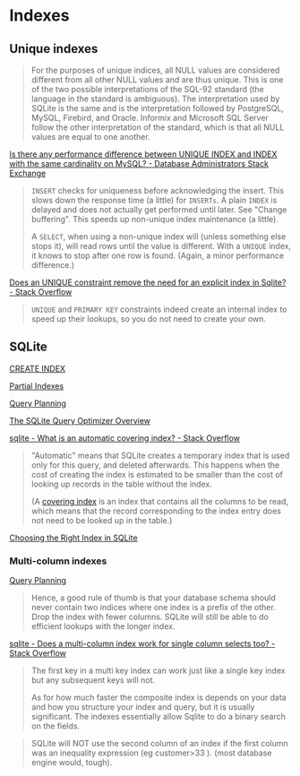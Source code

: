 # Indexes
## Unique indexes
> For the purposes of unique indices, all NULL values are considered different from all other NULL values and are thus unique. This is one of the two possible interpretations of the SQL-92 standard (the language in the standard is ambiguous). The interpretation used by SQLite is the same and is the interpretation followed by PostgreSQL, MySQL, Firebird, and Oracle. Informix and Microsoft SQL Server follow the other interpretation of the standard, which is that all NULL values are equal to one another.

[Is there any performance difference between UNIQUE INDEX and INDEX with the same cardinality on MySQL? - Database Administrators Stack Exchange](https://dba.stackexchange.com/questions/269293/is-there-any-performance-difference-between-unique-index-and-index-with-the-same)
> `INSERT` checks for uniqueness before acknowledging the insert. This slows down the response time (a little) for `INSERTs`. A plain `INDEX` is delayed and does not actually get performed until later. See "Change buffering". This speeds up non-unique index maintenance (a little).
> 
> A `SELECT`, when using a non-unique index will (unless something else stops it), will read rows until the value is different. With a `UNIQUE` index, it knows to stop after one row is found. (Again, a minor performance difference.)

[Does an UNIQUE constraint remove the need for an explicit index in Sqlite? - Stack Overflow](https://stackoverflow.com/questions/19357490/does-an-unique-constraint-remove-the-need-for-an-explicit-index-in-sqlite)
> `UNIQUE` and `PRIMARY KEY` constraints indeed create an internal index to speed up their lookups, so you do not need to create your own.

## SQLite
[CREATE INDEX](https://www.sqlite.org/lang_createindex.html)

[Partial Indexes](https://www.sqlite.org/partialindex.html)

[Query Planning](https://www.sqlite.org/queryplanner.html)

[The SQLite Query Optimizer Overview](https://www.sqlite.org/optoverview.html)

[sqlite - What is an automatic covering index? - Stack Overflow](https://stackoverflow.com/questions/20524686/what-is-an-automatic-covering-index)
> "Automatic" means that SQLite creates a temporary index that is used only for this query, and deleted afterwards. This happens when the cost of creating the index is estimated to be smaller than the cost of looking up records in the table without the index.
> 
> (A [covering index](http://www.sqlite.org/queryplanner.html#covidx) is an index that contains all the columns to be read, which means that the record corresponding to the index entry does not need to be looked up in the table.)

[Choosing the Right Index in SQLite](https://blog.sqlitecloud.io/choosing-the-right-index-in-sqlite)

### Multi-column indexes
[Query Planning](https://www.sqlite.org/queryplanner.html#_multi_column_indices)
> Hence, a good rule of thumb is that your database schema should never contain two indices where one index is a prefix of the other. Drop the index with fewer columns. SQLite will still be able to do efficient lookups with the longer index.

[sqlite - Does a multi-column index work for single column selects too? - Stack Overflow](https://stackoverflow.com/questions/796359/does-a-multi-column-index-work-for-single-column-selects-too)
> The first key in a multi key index can work just like a single key index but any subsequent keys will not.
> 
> As for how much faster the composite index is depends on your data and how you structure your index and query, but it is usually significant. The indexes essentially allow Sqlite to do a binary search on the fields.

> SQLite will NOT use the second column of an index if the first column was an inequality expression (eg customer>33 ). (most database engine would, tough).
